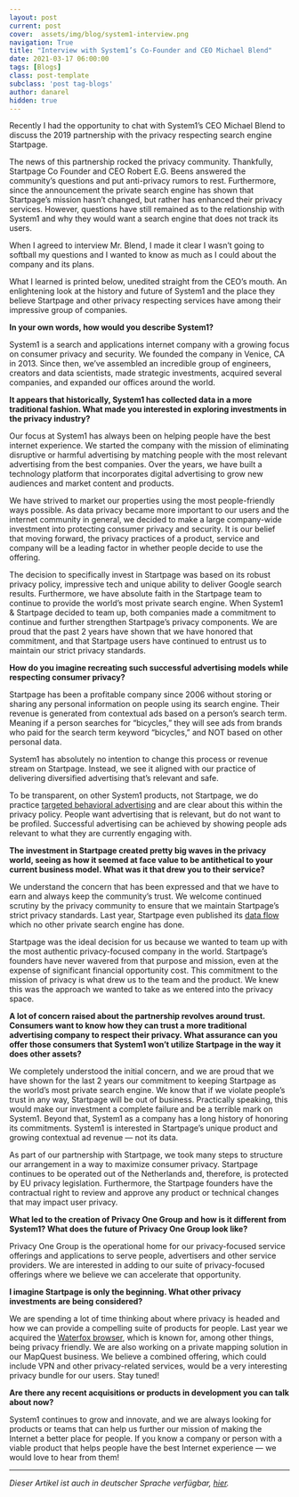 ```yaml
---
layout: post
current: post
cover:  assets/img/blog/system1-interview.png
navigation: True
title: "Interview with System1’s Co-Founder and CEO Michael Blend"
date: 2021-03-17 06:00:00
tags: [Blogs]
class: post-template
subclass: 'post tag-blogs'
author: danarel
hidden: true
---
```


Recently I had the opportunity to chat with System1’s CEO Michael Blend to discuss the 2019 partnership with the privacy respecting search engine Startpage.

The news of this partnership rocked the privacy community. Thankfully, Startpage Co Founder and CEO Robert E.G. Beens answered the community’s questions and put anti-privacy rumors to rest. Furthermore,  since the announcement the private search engine has shown that Startpage’s mission hasn’t changed, but rather has enhanced their privacy services. 
However, questions have still remained as to the relationship with System1 and why they would want a search engine that does not track its users.

When I agreed to interview Mr. Blend, I made it clear I wasn’t going to softball my questions and I wanted to know as much as I could about the company and its plans.  

What I learned is printed below, unedited straight from the CEO’s mouth. An enlightening look at the history and future of System1 and the place they believe Startpage and other privacy respecting services have among their impressive group of companies.

**In your own words, how would you describe System1?**  

System1 is a search and applications internet company with a growing focus on consumer privacy and security. We founded the company in Venice, CA in 2013. Since then, we’ve assembled an incredible group of engineers, creators and data scientists, made strategic investments, acquired several companies, and expanded our offices around the world.

**It appears that historically, System1 has collected data in a more traditional fashion. What made you interested in exploring investments in the privacy industry?**  

Our focus at System1 has always been on helping people have the best internet experience. We started the company with the mission of eliminating disruptive or harmful advertising by matching people with the most relevant advertising from the best companies. Over the years, we have built a technology platform that incorporates digital advertising to grow new audiences and market content and products. 

We have strived to market our properties using the most people-friendly ways possible. As data privacy became more important to our users and the internet community in general, we decided to make a large company-wide investment into protecting consumer privacy and security. It is our belief that moving forward, the privacy practices of a product, service and company will be a leading factor in whether people decide to use the offering.

The decision to specifically invest in Startpage was based on its robust privacy policy, impressive tech and unique ability to deliver Google search results. Furthermore, we have absolute faith in the Startpage team to continue to provide the world’s most private search engine. When System1 & Startpage decided to team up, both companies made a commitment to continue and further strengthen Startpage’s privacy components. We are proud that the past 2 years have shown that we have honored that commitment, and that Startpage users have continued to entrust us to maintain our strict privacy standards. 

**How do you imagine recreating such successful advertising models while respecting consumer privacy?**  

Startpage has been a profitable company since 2006 without storing or sharing any personal information on people using its search engine. Their revenue is generated from contextual ads based on a person’s search term. Meaning if a person searches for “bicycles,” they will see ads from brands who paid for the search term keyword “bicycles,” and NOT based on other personal data. 

System1 has absolutely no intention to change this process or revenue stream on Startpage. Instead, we see it aligned with our practice of delivering diversified advertising that’s relevant and safe. 

To be transparent, on other System1 products, not Startpage, we do practice [targeted behavioral advertising](https://en.wikipedia.org/wiki/Targeted_advertising#Behavioral_targeting) and are clear about this within the privacy policy. People want advertising that is relevant, but do not want to be profiled. Successful advertising can be achieved by showing people ads relevant to what they are currently engaging with.   

**The investment in Startpage created pretty big waves in the privacy world, seeing as how it seemed at face value to be antithetical to your current business model. What was it that drew you to their service?**  

We understand the concern that has been expressed and that we have to earn and always keep the community’s trust. We welcome continued scrutiny by the privacy community to ensure that we maintain Startpage’s strict privacy standards. Last year, Startpage even published its [data flow](https://www.startpage.com/privacy-please/startpage-articles/how-does-startpages-private-search-engine-work) which no other private search engine has done. 

Startpage was the ideal decision for us because we wanted to team up with the most authentic privacy-focused company in the world. Startpage’s founders have never wavered from that purpose and mission, even at the expense of significant financial opportunity cost. This commitment to the mission of privacy is what drew us to the team and the product. We knew this was the approach we wanted to take as we entered into the privacy space.

**A lot of concern raised about the partnership revolves around trust. Consumers want to know how they can trust a more traditional advertising company to respect their privacy. What assurance can you offer those consumers that System1 won’t utilize Startpage in the way it does other assets?**  

We completely understood the initial concern, and we are proud that we have shown for the last 2 years our commitment to keeping Startpage as the world’s most private search engine. We know that if we violate people’s trust in any way, Startpage will be out of business. Practically speaking, this would make our investment a complete failure and be a terrible mark on System1. Beyond that, System1 as a company has a long history of honoring its commitments. System1 is interested in Startpage’s unique product and growing contextual ad revenue — not its data.

As part of our partnership with Startpage, we took many steps to structure our arrangement in a way to maximize consumer privacy. Startpage continues to be operated out of the Netherlands and, therefore, is protected by EU privacy legislation. Furthermore, the Startpage founders have the contractual right to review and approve any product or technical changes that may impact user privacy. 

**What led to the creation of Privacy One Group and how is it different from System1? What does the future of Privacy One Group look like?**  

Privacy One Group is the operational home for our privacy-focused service offerings and applications to serve people, advertisers and other service providers. We are interested in adding to our suite of privacy-focused offerings where we believe we can accelerate that opportunity. 

**I imagine Startpage is only the beginning. What other privacy investments are being considered?**  

We are spending a lot of time thinking about where privacy is headed and how we can provide a compelling suite of products for people. Last year we acquired the [Waterfox browser](https://www.waterfox.net/), which is known for, among other things, being privacy friendly. We are also working on a private mapping solution in our MapQuest business. We believe a combined offering, which could include VPN and other privacy-related services, would be a very interesting privacy bundle for our users. Stay tuned!

**Are there any recent acquisitions or products in development you can talk about now?**  

System1 continues to grow and innovate, and we are always looking for products or teams that can help us further our mission of making the Internet a better place for people. If you know a company or person with a viable product that helps people have the best Internet experience — we would love to hear from them! 

---

*Dieser Artikel ist auch in deutscher Sprache verfügbar, [hier](../system1-interview_german).*
